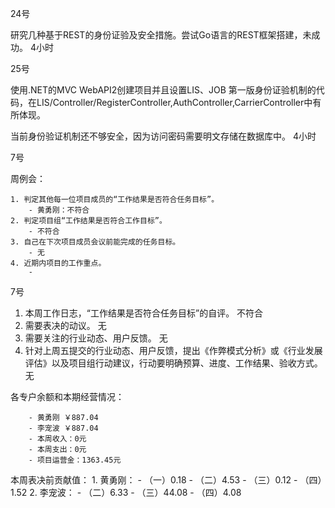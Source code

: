 24号

研究几种基于REST的身份证验及安全措施。尝试Go语言的REST框架搭建，未成功。	4小时


25号

使用.NET的MVC WebAPI2创建项目并且设置LIS、JOB 第一版身份证验机制的代码，在LIS/Controller/RegisterController,AuthController,CarrierController中有所体现。

当前身份验证机制还不够安全，因为访问密码需要明文存储在数据库中。 4小时

7号

周例会：

	1. 判定其他每一位项目成员的“工作结果是否符合任务目标”。
		- 黄勇刚：不符合
	2. 判定项目组“工作结果是否符合工作目标”。
		- 不符合
	3. 自己在下次项目成员会议前能完成的任务目标。
		- 无
	4. 近期内项目的工作重点。
		- 


7号

1. 本周工作日志，“工作结果是否符合任务目标”的自评。 不符合
2. 需要表决的动议。 无
3. 需要关注的行业动态、用户反馈。 无
4. 针对上周五提交的行业动态、用户反馈，提出《作弊模式分析》或《行业发展评估》以及项目组行动建议，行动要明确预算、进度、工作结果、验收方式。 无

各专户余额和本期经营情况：

		- 黄勇刚 ￥887.04
		- 李宠波 ￥887.04
		- 本周收入：0元
		- 本周支出：0元
		- 项目运营金：1363.45元

本周表决前贡献值：
		1. 黄勇刚：
			- （一）0.18
			- （二）4.53
			- （三）0.12
			- （四）1.52
		2. 李宠波：
			- （二）6.33
			- （三）44.08
			- （四）4.08
